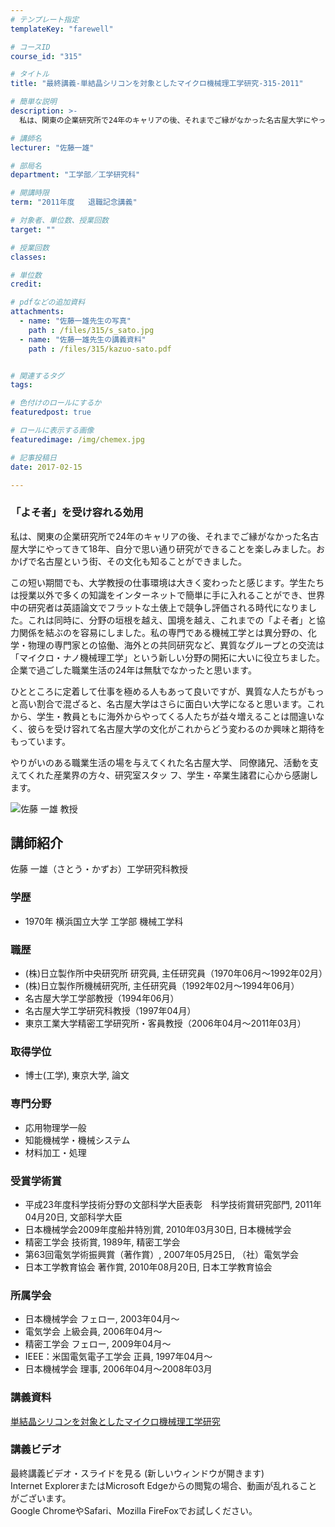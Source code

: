 ```yaml
---
# テンプレート指定
templateKey: "farewell"

# コースID
course_id: "315"

# タイトル
title: "最終講義-単結晶シリコンを対象としたマイクロ機械理工学研究-315-2011"

# 簡単な説明
description: >-
  私は、関東の企業研究所で24年のキャリアの後、それまでご縁がなかった名古屋大学にやってきて18年、自分で思い通り研究ができることを楽しみました。おかげで名古屋という街、その文化も知ることができまし...

# 講師名
lecturer: "佐藤一雄"

# 部局名
department: "工学部／工学研究科"

# 開講時限
term: "2011年度	退職記念講義"

# 対象者、単位数、授業回数
target: ""

# 授業回数
classes: 

# 単位数
credit: 

# pdfなどの追加資料
attachments: 
  - name: "佐藤一雄先生の写真" 
    path : /files/315/s_sato.jpg
  - name: "佐藤一雄先生の講義資料" 
    path : /files/315/kazuo-sato.pdf


# 関連するタグ
tags:

# 色付けのロールにするか
featuredpost: true

# ロールに表示する画像
featuredimage: /img/chemex.jpg

# 記事投稿日
date: 2017-02-15

---
```

### 「よそ者」を受け容れる効用 

私は、関東の企業研究所で24年のキャリアの後、それまでご縁がなかった名古屋大学にやってきて18年、自分で思い通り研究ができることを楽しみました。おかげで名古屋という街、その文化も知ることができました。 

この短い期間でも、大学教授の仕事環境は大きく変わったと感じます。学生たちは授業以外で多くの知識をインターネットで簡単に手に入れることができ、世界中の研究者は英語論文でフラットな土俵上で競争し評価される時代になりました。これは同時に、分野の垣根を越え、国境を越え、これまでの「よそ者」と協力関係を結ぶのを容易にしました。私の専門である機械工学とは異分野の、化学・物理の専門家との協働、海外との共同研究など、異質なグループとの交流は「マイクロ・ナノ機械理工学」という新しい分野の開拓に大いに役立ちました。企業で過ごした職業生活の24年は無駄でなかったと思います。 

ひとところに定着して仕事を極める人もあって良いですが、異質な人たちがもっと高い割合で混ざると、名古屋大学はさらに面白い大学になると思います。これから、学生・教員ともに海外からやってくる人たちが益々増えることは間違いなく、彼らを受け容れて名古屋大学の文化がこれからどう変わるのか興味と期待をもっています。 

やりがいのある職業生活の場を与えてくれた名古屋大学、 同僚諸兄、活動を支えてくれた産業界の方々、研究室スタッ フ、学生・卒業生諸君に心から感謝します。

![佐藤 一雄 教授](/files/315/s_sato.jpg) 
## 講師紹介

佐藤 一雄（さとう・かずお）工学研究科教授 

### 学歴

  * 1970年 横浜国立大学 工学部 機械工学科

### 職歴

  * (株)日立製作所中央研究所 研究員, 主任研究員（1970年06月〜1992年02月）
  * (株)日立製作所機械研究所, 主任研究員（1992年02月〜1994年06月）
  * 名古屋大学工学部教授（1994年06月）
  * 名古屋大学工学研究科教授（1997年04月）
  * 東京工業大学精密工学研究所・客員教授（2006年04月〜2011年03月）

### 取得学位

  * 博士(工学), 東京大学, 論文

### 専門分野

  * 応用物理学一般
  * 知能機械学・機械システム
  * 材料加工・処理

### 受賞学術賞

  * 平成23年度科学技術分野の文部科学大臣表彰　科学技術賞研究部門, 2011年04月20日, 文部科学大臣
  * 日本機械学会2009年度船井特別賞, 2010年03月30日, 日本機械学会
  * 精密工学会 技術賞, 1989年, 精密工学会
  * 第63回電気学術振興賞（著作賞）, 2007年05月25日, （社）電気学会
  * 日本工学教育協会 著作賞, 2010年08月20日, 日本工学教育協会

### 所属学会

  * 日本機械学会 フェロー, 2003年04月〜
  * 電気学会 上級会員, 2006年04月〜
  * 精密工学会 フェロー, 2009年04月〜
  * IEEE：米国電気電子工学会 正員, 1997年04月〜
  * 日本機械学会 理事, 2006年04月〜2008年03月
### 講義資料


[単結晶シリコンを対象としたマイクロ機械理工学研究](/files/315/kazuo-sato.pdf) 

### 講義ビデオ

最終講義ビデオ・スライドを見る (新しいウィンドウが開きます)  
Internet ExplorerまたはMicrosoft Edgeからの閲覧の場合、動画が乱れることがございます。  
Google ChromeやSafari、Mozilla FireFoxでお試しください。
